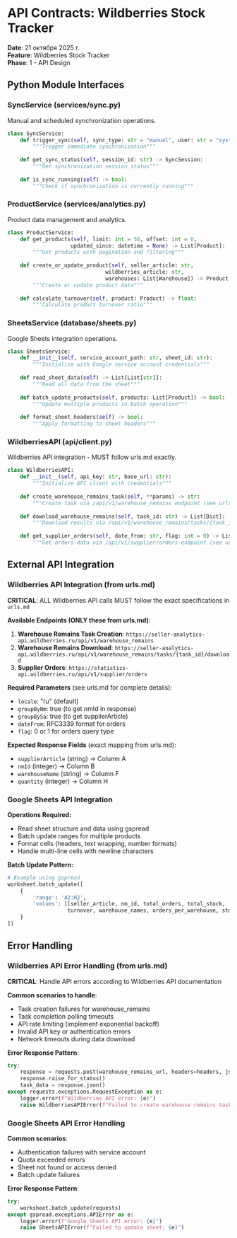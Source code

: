# API Contracts: Wildberries Stock Tracker

**Date**: 21 октября 2025 г.  
**Feature**: Wildberries Stock Tracker  
**Phase**: 1 - API Design

## Python Module Interfaces

### SyncService (services/sync.py)
Manual and scheduled synchronization operations.

```python
class SyncService:
    def trigger_sync(self, sync_type: str = "manual", user: str = "system") -> SyncSession:
        """Trigger immediate synchronization"""
        
    def get_sync_status(self, session_id: str) -> SyncSession:
        """Get synchronization session status"""
        
    def is_sync_running(self) -> bool:
        """Check if synchronization is currently running"""
```

### ProductService (services/analytics.py)
Product data management and analytics.

```python
class ProductService:
    def get_products(self, limit: int = 50, offset: int = 0, 
                    updated_since: datetime = None) -> List[Product]:
        """Get products with pagination and filtering"""
        
    def create_or_update_product(self, seller_article: str, 
                               wildberries_article: str,
                               warehouses: List[Warehouse]) -> Product:
        """Create or update product data"""
        
    def calculate_turnover(self, product: Product) -> float:
        """Calculate product turnover ratio"""
```

### SheetsService (database/sheets.py)
Google Sheets integration operations.

```python
class SheetsService:
    def __init__(self, service_account_path: str, sheet_id: str):
        """Initialize with Google service account credentials"""
        
    def read_sheet_data(self) -> List[List[str]]:
        """Read all data from the sheet"""
        
    def batch_update_products(self, products: List[Product]) -> bool:
        """Update multiple products in batch operation"""
        
    def format_sheet_headers(self) -> bool:
        """Apply formatting to sheet headers"""
```

### WildberriesAPI (api/client.py)
Wildberries API integration - MUST follow urls.md exactly.

```python
class WildberriesAPI:
    def __init__(self, api_key: str, base_url: str):
        """Initialize API client with credentials"""
        
    def create_warehouse_remains_task(self, **params) -> str:
        """Create task via /api/v1/warehouse_remains endpoint (see urls.md)"""
        
    def download_warehouse_remains(self, task_id: str) -> List[Dict]:
        """Download results via /api/v1/warehouse_remains/tasks/{task_id}/download (see urls.md)"""
        
    def get_supplier_orders(self, date_from: str, flag: int = 0) -> List[Dict]:
        """Get orders data via /api/v1/supplier/orders endpoint (see urls.md)"""
```

## External API Integration

### Wildberries API Integration (from urls.md)

**CRITICAL**: ALL Wildberries API calls MUST follow the exact specifications in `urls.md`

**Available Endpoints (ONLY these from urls.md)**:
1. **Warehouse Remains Task Creation**: `https://seller-analytics-api.wildberries.ru/api/v1/warehouse_remains`
2. **Warehouse Remains Download**: `https://seller-analytics-api.wildberries.ru/api/v1/warehouse_remains/tasks/{task_id}/download`  
3. **Supplier Orders**: `https://statistics-api.wildberries.ru/api/v1/supplier/orders`

**Required Parameters** (see urls.md for complete details):
- `locale`: "ru" (default)
- `groupByNm`: true (to get nmId in response)
- `groupBySa`: true (to get supplierArticle)
- `dateFrom`: RFC3339 format for orders
- `flag`: 0 or 1 for orders query type

**Expected Response Fields** (exact mapping from urls.md):
- `supplierArticle` (string) → Column A
- `nmId` (integer) → Column B  
- `warehouseName` (string) → Column F
- `quantity` (integer) → Column H

### Google Sheets API Integration

**Operations Required:**
- Read sheet structure and data using gspread
- Batch update ranges for multiple products
- Format cells (headers, text wrapping, number formats)
- Handle multi-line cells with newline characters

**Batch Update Pattern:**
```python
# Example using gspread
worksheet.batch_update([
    {
        'range': 'A2:H2',
        'values': [[seller_article, nm_id, total_orders, total_stock, 
                   turnover, warehouse_names, orders_per_warehouse, stock_per_warehouse]]
    }
])
```

## Error Handling

### Wildberries API Error Handling (from urls.md)

**CRITICAL**: Handle API errors according to Wildberries API documentation

**Common scenarios to handle**:
- Task creation failures for warehouse_remains
- Task completion polling timeouts
- API rate limiting (implement exponential backoff)
- Invalid API key or authentication errors
- Network timeouts during data download

**Error Response Pattern**:
```python
try:
    response = requests.post(warehouse_remains_url, headers=headers, json=params)
    response.raise_for_status()
    task_data = response.json()
except requests.exceptions.RequestException as e:
    logger.error(f"Wildberries API error: {e}")
    raise WildberriesAPIError(f"Failed to create warehouse remains task: {e}")
```

### Google Sheets API Error Handling

**Common scenarios**:
- Authentication failures with service account
- Quota exceeded errors
- Sheet not found or access denied
- Batch update failures

**Error Response Pattern**:
```python
try:
    worksheet.batch_update(requests)
except gspread.exceptions.APIError as e:
    logger.error(f"Google Sheets API error: {e}")
    raise SheetsAPIError(f"Failed to update sheet: {e}")
```